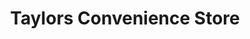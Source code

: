 ---
title: "Taylors Convenience Store"
url: /blackpool/taylors-convenience-store/
shop: convenience
---